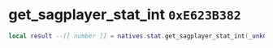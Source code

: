 # get_sagplayer_stat_int `0xE623B382`

```lua
local result --[[ number ]] = natives.stat.get_sagplayer_stat_int(_unk0 --[[ number ]])
```